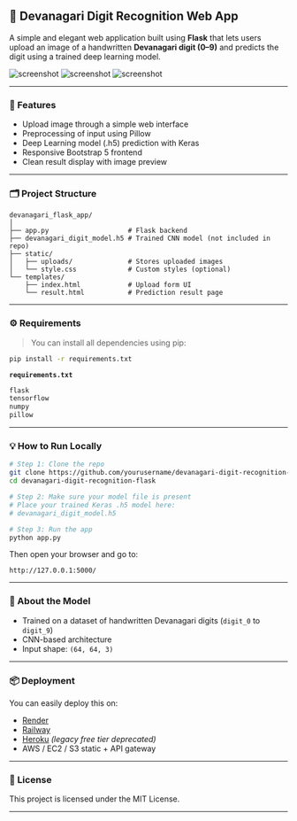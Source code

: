 

## 🧠 Devanagari Digit Recognition Web App

A simple and elegant web application built using **Flask** that lets users upload an image of a handwritten **Devanagari digit (0–9)** and predicts the digit using a trained deep learning model.

![screenshot](https://img.shields.io/badge/Flask-Python%203.x-blue?logo=flask)
![screenshot](https://img.shields.io/badge/Model-Keras%20%2B%20CNN-brightgreen)
![screenshot](https://img.shields.io/badge/UI-Bootstrap%205-orange)

---

### 🚀 Features

- Upload image through a simple web interface
- Preprocessing of input using Pillow
- Deep Learning model (.h5) prediction with Keras
- Responsive Bootstrap 5 frontend
- Clean result display with image preview

---

### 🗂️ Project Structure

```
devanagari_flask_app/
│
├── app.py                    # Flask backend
├── devanagari_digit_model.h5 # Trained CNN model (not included in repo)
├── static/
│   ├── uploads/              # Stores uploaded images
│   └── style.css             # Custom styles (optional)
└── templates/
    ├── index.html            # Upload form UI
    └── result.html           # Prediction result page
```

---

### ⚙️ Requirements

> You can install all dependencies using pip:

```bash
pip install -r requirements.txt
```

**`requirements.txt`**
```txt
flask
tensorflow
numpy
pillow
```

---

### 💡 How to Run Locally

```bash
# Step 1: Clone the repo
git clone https://github.com/yourusername/devanagari-digit-recognition-flask.git
cd devanagari-digit-recognition-flask

# Step 2: Make sure your model file is present
# Place your trained Keras .h5 model here:
# devanagari_digit_model.h5

# Step 3: Run the app
python app.py
```

Then open your browser and go to:

```
http://127.0.0.1:5000/
```

---

### 🧠 About the Model

- Trained on a dataset of handwritten Devanagari digits (`digit_0` to `digit_9`)
- CNN-based architecture
- Input shape: `(64, 64, 3)`

---


### 📦 Deployment

You can easily deploy this on:
- [Render](https://render.com/)
- [Railway](https://railway.app/)
- [Heroku](https://heroku.com/) *(legacy free tier deprecated)*
- AWS / EC2 / S3 static + API gateway

---


### 📄 License

This project is licensed under the MIT License.

---
